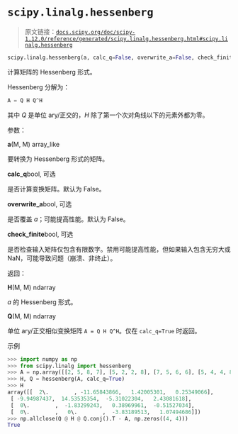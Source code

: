 # `scipy.linalg.hessenberg`

> 原文链接：[`docs.scipy.org/doc/scipy-1.12.0/reference/generated/scipy.linalg.hessenberg.html#scipy.linalg.hessenberg`](https://docs.scipy.org/doc/scipy-1.12.0/reference/generated/scipy.linalg.hessenberg.html#scipy.linalg.hessenberg)

```py
scipy.linalg.hessenberg(a, calc_q=False, overwrite_a=False, check_finite=True)
```

计算矩阵的 Hessenberg 形式。

Hessenberg 分解为：

```py
A = Q H Q^H 
```

其中 *Q* 是单位 ary/正交的，*H* 除了第一个次对角线以下的元素外都为零。

参数：

**a**(M, M) array_like

要转换为 Hessenberg 形式的矩阵。

**calc_q**bool, 可选

是否计算变换矩阵。默认为 False。

**overwrite_a**bool, 可选

是否覆盖 *a*；可能提高性能。默认为 False。

**check_finite**bool, 可选

是否检查输入矩阵仅包含有限数字。禁用可能提高性能，但如果输入包含无穷大或 NaN，可能导致问题（崩溃、非终止）。

返回：

**H**(M, M) ndarray

*a* 的 Hessenberg 形式。

**Q**(M, M) ndarray

单位 ary/正交相似变换矩阵 `A = Q H Q^H`。仅在 `calc_q=True` 时返回。

示例

```py
>>> import numpy as np
>>> from scipy.linalg import hessenberg
>>> A = np.array([[2, 5, 8, 7], [5, 2, 2, 8], [7, 5, 6, 6], [5, 4, 4, 8]])
>>> H, Q = hessenberg(A, calc_q=True)
>>> H
array([[  2\.        , -11.65843866,   1.42005301,   0.25349066],
 [ -9.94987437,  14.53535354,  -5.31022304,   2.43081618],
 [  0\.        ,  -1.83299243,   0.38969961,  -0.51527034],
 [  0\.        ,   0\.        ,  -3.83189513,   1.07494686]])
>>> np.allclose(Q @ H @ Q.conj().T - A, np.zeros((4, 4)))
True 
```

